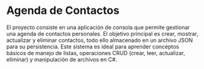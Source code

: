 # Agenda de Contactos
El proyecto consiste en una aplicación de consola que permite gestionar una agenda de contactos personales. El objetivo principal es crear, mostrar, actualizar y eliminar contactos, todo ello almacenado en un archivo JSON para su persistencia. Este sistema es ideal para aprender conceptos básicos de manejo de listas, operaciones CRUD (crear, leer, actualizar, eliminar) y manipulación de archivos en C#.
